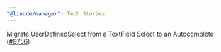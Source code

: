 ```yaml
---
"@linode/manager": Tech Stories
---
```


Migrate UserDefinedSelect from a TextField Select to an Autocomplete ([#9756](https://github.com/linode/manager/pull/9756))
